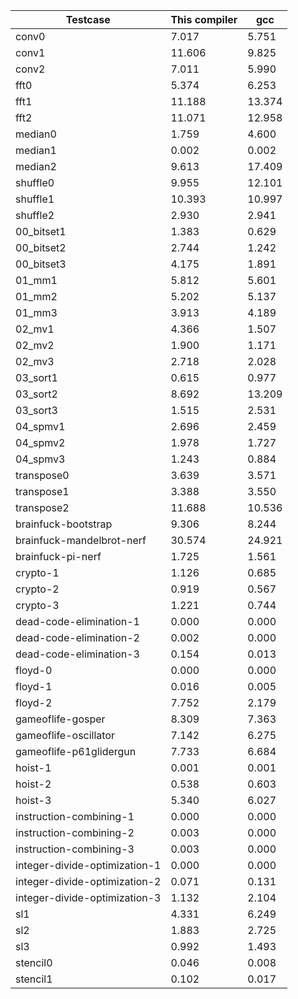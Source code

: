 | Testcase | This compiler | gcc  |
| -------- | ------------- | ---- |
| conv0 | 7.017 | 5.751 |
| conv1 | 11.606 | 9.825 |
| conv2 | 7.011 | 5.990 |
| fft0 | 5.374 | 6.253 |
| fft1 | 11.188 | 13.374 |
| fft2 | 11.071 | 12.958 |
| median0 | 1.759 | 4.600 |
| median1 | 0.002 | 0.002 |
| median2 | 9.613 | 17.409 |
| shuffle0 | 9.955 | 12.101 |
| shuffle1 | 10.393 | 10.997 |
| shuffle2 | 2.930 | 2.941 |
| 00_bitset1 | 1.383 | 0.629 |
| 00_bitset2 | 2.744 | 1.242 |
| 00_bitset3 | 4.175 | 1.891 |
| 01_mm1 | 5.812 | 5.601 |
| 01_mm2 | 5.202 | 5.137 |
| 01_mm3 | 3.913 | 4.189 |
| 02_mv1 | 4.366 | 1.507 |
| 02_mv2 | 1.900 | 1.171 |
| 02_mv3 | 2.718 | 2.028 |
| 03_sort1 | 0.615 | 0.977 |
| 03_sort2 | 8.692 | 13.209 |
| 03_sort3 | 1.515 | 2.531 |
| 04_spmv1 | 2.696 | 2.459 |
| 04_spmv2 | 1.978 | 1.727 |
| 04_spmv3 | 1.243 | 0.884 |
| transpose0 | 3.639 | 3.571 |
| transpose1 | 3.388 | 3.550 |
| transpose2 | 11.688 | 10.536 |
| brainfuck-bootstrap | 9.306 | 8.244 |
| brainfuck-mandelbrot-nerf | 30.574 | 24.921 |
| brainfuck-pi-nerf | 1.725 | 1.561 |
| crypto-1 | 1.126 | 0.685 |
| crypto-2 | 0.919 | 0.567 |
| crypto-3 | 1.221 | 0.744 |
| dead-code-elimination-1 | 0.000 | 0.000 |
| dead-code-elimination-2 | 0.002 | 0.000 |
| dead-code-elimination-3 | 0.154 | 0.013 |
| floyd-0 | 0.000 | 0.000 |
| floyd-1 | 0.016 | 0.005 |
| floyd-2 | 7.752 | 2.179 |
| gameoflife-gosper | 8.309 | 7.363 |
| gameoflife-oscillator | 7.142 | 6.275 |
| gameoflife-p61glidergun | 7.733 | 6.684 |
| hoist-1 | 0.001 | 0.001 |
| hoist-2 | 0.538 | 0.603 |
| hoist-3 | 5.340 | 6.027 |
| instruction-combining-1 | 0.000 | 0.000 |
| instruction-combining-2 | 0.003 | 0.000 |
| instruction-combining-3 | 0.003 | 0.000 |
| integer-divide-optimization-1 | 0.000 | 0.000 |
| integer-divide-optimization-2 | 0.071 | 0.131 |
| integer-divide-optimization-3 | 1.132 | 2.104 |
| sl1 | 4.331 | 6.249 |
| sl2 | 1.883 | 2.725 |
| sl3 | 0.992 | 1.493 |
| stencil0 | 0.046 | 0.008 |
| stencil1 | 0.102 | 0.017 |